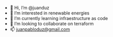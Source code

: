 - 👋 Hi, I’m @juanduz
- 👀 I’m interested in renewable energies
- 🌱 I’m currently learning infraestructure as code
- 💞️ I’m looking to collaborate on terraform
- 📫 juanpabloduz@gmail.com

<!---
JuanPabloDuz/JuanPabloDuz is a ✨ special ✨ repository because its `README.md` (this file) appears on your GitHub profile.
You can click the Preview link to take a look at your changes.
--->
